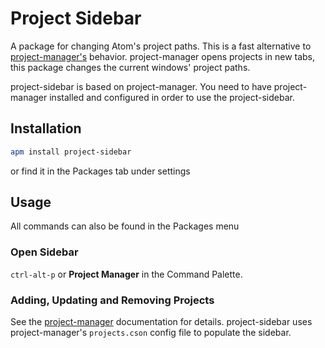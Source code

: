 # Project Sidebar

A package for changing Atom's project paths. This is a fast alternative to [project-manager's](https://github.com/danielbrodin/atom-project-manager) behavior. project-manager opens projects in new tabs, this package changes the current windows' project paths.

project-sidebar is based on project-manager. You need to have project-manager installed and configured in order to use the project-sidebar.

## Installation
```sh
apm install project-sidebar
```
or find it in the Packages tab under settings

## Usage
All commands can also be found in the Packages menu

### Open Sidebar
`ctrl-alt-p` or **Project Manager** in the Command Palette.

### Adding, Updating and Removing Projects
See the [project-manager](https://github.com/danielbrodin/atom-project-manager) documentation for details. project-sidebar uses project-manager's `projects.cson` config file to populate the sidebar.
